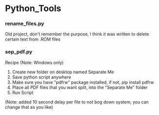 # Python_Tools

### rename_files.py
Old project, don't remember the purpose, I think it was written to delete certain text from .ROM files

### sep_pdf.py
Recipe (Note: Windows only)
1. Create new folder on desktop named Separate Me
2. Save python script anywhere
3. Make sure you have "pdfrw" package installed, if not, pip install pdfrw
4. Place all PDF files that you want split, into the "Separate Me" folder
5. Run Script

(Note: added 10 second delay per file to not bog down system, you can change that as you like)

